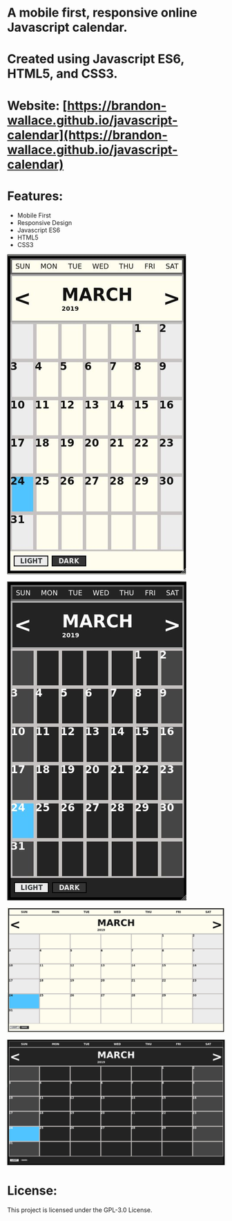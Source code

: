 # A mobile first, responsive online Javascript calendar.

# Created using Javascript ES6, HTML5, and CSS3.

# Website: [https://brandon-wallace.github.io/javascript-calendar](https://brandon-wallace.github.io/javascript-calendar)

# Features:
 * Mobile First
 * Responsive Design
 * Javascript ES6
 * HTML5
 * CSS3

![screenshot 1](images/screenshot_mobile1.jpg)

![screenshot 2](images/screenshot_mobile2.jpg)

![screenshot 3](images/screenshot1.jpg)

![screenshot 4](images/screenshot2.jpg)

# License:

This project is licensed under the GPL-3.0 License.
